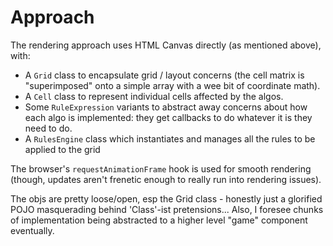 # Approach

The rendering approach uses HTML Canvas directly (as mentioned above), with:

- A `Grid` class to encapsulate grid / layout concerns (the cell matrix is "superimposed" onto a simple array with a wee bit of coordinate math).
- A `Cell` class to represent individual cells affected by the algos.
- Some `RuleExpression` variants to abstract away concerns about how each algo is implemented: they get callbacks to do whatever it is they need to do.
- A `RulesEngine` class which instantiates and manages all the rules to be applied to the grid

The browser's `requestAnimationFrame` hook is used for smooth rendering (though, updates aren't frenetic enough to really run into rendering issues).

The objs are pretty loose/open, esp the Grid class - honestly just a glorified POJO masquerading behind 'Class'-ist pretensions... Also, I foresee chunks of implementation being abstracted to a higher level "game" component eventually.